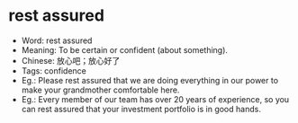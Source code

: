 # rest assured

- Word: rest assured
- Meaning: To be certain or confident (about something).
- Chinese: 放心吧；放心好了
- Tags: confidence
- Eg.: Please rest assured that we are doing everything in our power to make your grandmother comfortable here.
- Eg.: Every member of our team has over 20 years of experience, so you can rest assured that your investment portfolio is in good hands.
